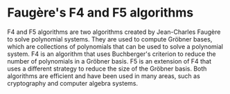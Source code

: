 # Faugère's F4 and F5 algorithms

F4 and F5 algorithms are two algorithms created by Jean-Charles Faugère to solve polynomial systems. They are used to compute Gröbner bases, which are collections of polynomials that can be used to solve a polynomial system. F4 is an algorithm that uses Buchberger's criterion to reduce the number of polynomials in a Gröbner basis. F5 is an extension of F4 that uses a different strategy to reduce the size of the Gröbner basis. Both algorithms are efficient and have been used in many areas, such as cryptography and computer algebra systems.

